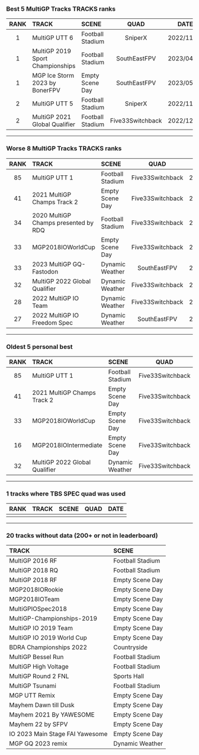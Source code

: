 ### Best 5 MultiGP Tracks TRACKS ranks
|RANK|TRACK|SCENE|QUAD|DATE|
|:---:|:---|:---|:---:|:---:|
|1|MultiGP UTT 6|Football Stadium|SniperX|2022/11/24|
|1|MultiGP 2019 Sport Championships|Football Stadium|SouthEastFPV|2023/04/21|
|1|MGP Ice Storm 2023 by BonerFPV|Empty Scene Day|SouthEastFPV|2023/05/08|
|2|MultiGP UTT 5|Football Stadium|SniperX|2022/11/24|
|2|MultiGP 2021 Global Qualifier|Football Stadium|Five33Switchback|2022/12/31|
---
### Worse 8 MultiGP Tracks TRACKS ranks
|RANK|TRACK|SCENE|QUAD|DATE|
|:---:|:---|:---|:---:|:---:|
|85|MultiGP UTT 1|Football Stadium|Five33Switchback|2021/08/06|
|41|2021 MultiGP Champs Track 2|Empty Scene Day|Five33Switchback|2021/10/28|
|34|2020 MultiGP Champs presented by RDQ|Football Stadium|Five33Switchback|2022/10/06|
|33|MGP2018IOWorldCup|Empty Scene Day|Five33Switchback|2021/11/17|
|33|2023 MultiGP GQ-Fastodon|Dynamic Weather|SouthEastFPV|2023/03/13|
|32|MultiGP 2022 Global Qualifier|Dynamic Weather|Five33Switchback|2022/08/03|
|28|2022 MultiGP IO Team|Dynamic Weather|Five33Switchback|2022/10/15|
|27|2022 MultiGP IO Freedom Spec|Dynamic Weather|SouthEastFPV|2023/03/13|
---
### Oldest 5 personal best
|RANK|TRACK|SCENE|QUAD|DATE|
|:---:|:---|:---|:---:|:---:|
|85|MultiGP UTT 1|Football Stadium|Five33Switchback|2021/08/06|
|41|2021 MultiGP Champs Track 2|Empty Scene Day|Five33Switchback|2021/10/28|
|33|MGP2018IOWorldCup|Empty Scene Day|Five33Switchback|2021/11/17|
|16|MGP2018IOIntermediate|Empty Scene Day|Five33Switchback|2022/07/31|
|32|MultiGP 2022 Global Qualifier|Dynamic Weather|Five33Switchback|2022/08/03|
---
### 1 tracks where TBS SPEC quad was used
|RANK|TRACK|SCENE|QUAD|DATE|
|:---:|:---|:---|:---:|:---:|
||||||
---
### 20 tracks without data (200+ or not in leaderboard)
|TRACK|SCENE|
|:---|:---|
|MultiGP 2016 RF|Football Stadium|
|MultiGP 2018 RQ|Football Stadium|
|MultiGP 2018 RF|Empty Scene Day|
|MGP2018IORookie|Empty Scene Day|
|MGP2018IOTeam|Empty Scene Day|
|MultiGPIOSpec2018|Empty Scene Day|
|MultiGP-Championships-2019|Empty Scene Day|
|MultiGP IO 2019 Team|Empty Scene Day|
|MultiGP IO 2019 World Cup|Empty Scene Day|
|BDRA Championships 2022|Countryside|
|MultiGP Bessel Run|Football Stadium|
|MultiGP High Voltage|Football Stadium|
|MultiGP Round 2 FNL|Sports Hall|
|MultiGP Tsunami|Football Stadium|
|MGP UTT Remix|Empty Scene Day|
|Mayhem Dawn till Dusk|Empty Scene Day|
|Mayhem 2021 By YAWESOME|Empty Scene Day|
|Mayhem 22 by SFPV|Empty Scene Day|
|IO 2023 Main Stage FAI Yawesome|Empty Scene Day|
|MGP GQ 2023 remix|Dynamic Weather|
